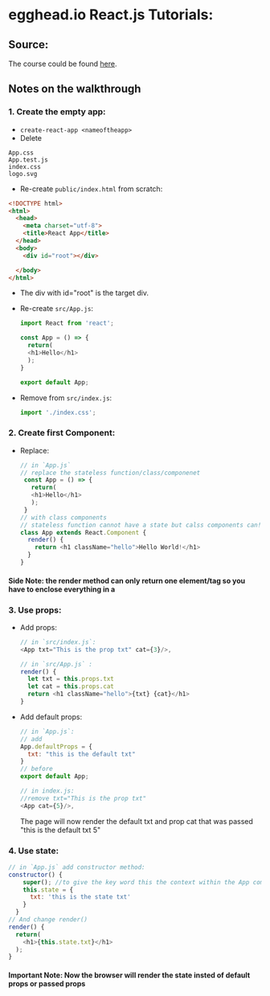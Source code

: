 # egghead.io React.js Tutorials:
## Source:
The course could be found [here](https://egghead.io/lessons/react-react-fundamentals-development-environment-setup).

## Notes on the walkthrough
### 1. Create the empty app:
* `create-react-app <nameoftheapp>`
* Delete
```
App.css
App.test.js
index.css
logo.svg
```
* Re-create `public/index.html` from scratch:
```html
<!DOCTYPE html>
<html>
  <head>
    <meta charset="utf-8">
    <title>React App</title>
  </head>
  <body>
    <div id="root"></div>

  </body>
</html>
```
* The div with id="root" is the target div.
* Re-create `src/App.js`:

  ```js
  import React from 'react';

  const App = () => {
    return(
    <h1>Hello</h1>
    );
  }

  export default App;

  ```
* Remove from `src/index.js`:

  ```js
  import './index.css';
  ```
### 2. Create first Component:

* Replace:

  ```js
  // in `App.js`
  // replace the stateless function/class/componenet
   const App = () => {
     return(
     <h1>Hello</h1>
     );
   }
  // with class components
  // stateless function cannot have a state but calss components can!
  class App extends React.Component {
    render() {
      return <h1 className="hello">Hello World!</h1>
    }
  }

  ```
#### Side Note: the render method can only return one element/tag so you have to enclose everything in a <div>

### 3. Use props:
* Add props:

  ```js
  // in `src/index.js`:
  <App txt="This is the prop txt" cat={3}/>,
  ```
  ```js
  // in `src/App.js` :
  render() {
    let txt = this.props.txt
    let cat = this.props.cat
    return <h1 className="hello">{txt} {cat}</h1>
  }
  ```
* Add default props:

  ```js
  // in `App.js`:
  // add
  App.defaultProps = {
    txt: "this is the default txt"
  }
  // before
  export default App;

  ```
  ```js
  // in index.js:
  //remove txt="This is the prop txt"
  <App cat={5}/>,

  ```
  The page will now render the default txt and prop cat that was passed "this is the default txt 5"

### 4. Use state:

  ```js
  // in `App.js` add constructor method:
  constructor() {
      super(); //to give the key word this the context within the App component not React.Component
      this.state = {
        txt: 'this is the state txt'
      }
    }
  // And change render()
  render() {
    return(
      <h1>{this.state.txt}</h1>
    );
  }
  ```

#### Important Note: Now the browser will render the state insted of default props or passed props
